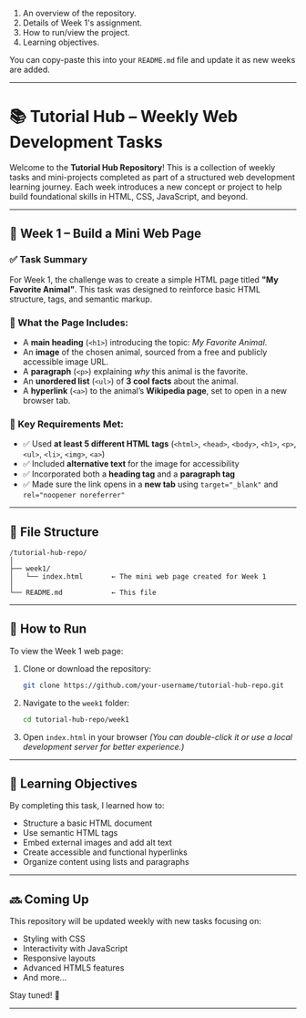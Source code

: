 
1. An overview of the repository.
2. Details of Week 1's assignment.
3. How to run/view the project.
4. Learning objectives.

You can copy-paste this into your `README.md` file and update it as new weeks are added.

---

# 📚 Tutorial Hub – Weekly Web Development Tasks

Welcome to the **Tutorial Hub Repository**!
This is a collection of weekly tasks and mini-projects completed as part of a structured web development learning journey. Each week introduces a new concept or project to help build foundational skills in HTML, CSS, JavaScript, and beyond.

---

## 📅 Week 1 – Build a Mini Web Page

### ✅ Task Summary

For Week 1, the challenge was to create a simple HTML page titled **"My Favorite Animal"**. This task was designed to reinforce basic HTML structure, tags, and semantic markup.

### 📄 What the Page Includes:

* A **main heading** (`<h1>`) introducing the topic: *My Favorite Animal*.
* An **image** of the chosen animal, sourced from a free and publicly accessible image URL.
* A **paragraph** (`<p>`) explaining *why* this animal is the favorite.
* An **unordered list** (`<ul>`) of **3 cool facts** about the animal.
* A **hyperlink** (`<a>`) to the animal’s **Wikipedia page**, set to open in a new browser tab.

### 🧠 Key Requirements Met:

* ✅ Used **at least 5 different HTML tags** (`<html>`, `<head>`, `<body>`, `<h1>`, `<p>`, `<ul>`, `<li>`, `<img>`, `<a>`)
* ✅ Included **alternative text** for the image for accessibility
* ✅ Incorporated both a **heading tag** and a **paragraph tag**
* ✅ Made sure the link opens in a **new tab** using `target="_blank"` and `rel="noopener noreferrer"`

---

## 📂 File Structure

```
/tutorial-hub-repo/
│
├── week1/
│   └── index.html       ← The mini web page created for Week 1
│
└── README.md            ← This file
```

---

## 🚀 How to Run

To view the Week 1 web page:

1. Clone or download the repository:

   ```bash
   git clone https://github.com/your-username/tutorial-hub-repo.git
   ```
2. Navigate to the `week1` folder:

   ```bash
   cd tutorial-hub-repo/week1
   ```
3. Open `index.html` in your browser
   *(You can double-click it or use a local development server for better experience.)*

---

## 🎯 Learning Objectives

By completing this task, I learned how to:

* Structure a basic HTML document
* Use semantic HTML tags
* Embed external images and add alt text
* Create accessible and functional hyperlinks
* Organize content using lists and paragraphs

---

## 🔜 Coming Up

This repository will be updated weekly with new tasks focusing on:

* Styling with CSS
* Interactivity with JavaScript
* Responsive layouts
* Advanced HTML5 features
* And more...

Stay tuned! 🚀

---
